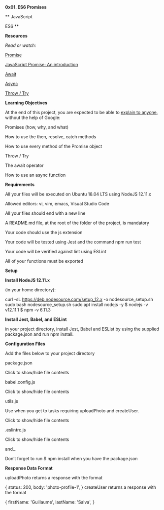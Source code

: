 **0x01. ES6 Promises**

**
JavaScript

ES6
**

**Resources**

*Read or watch:*

[Promise](https://intranet.alxswe.com/rltoken/j_0FTFbkTg42JMcAbNPOVQ)

[JavaScript Promise: An introduction](https://intranet.alxswe.com/rltoken/2Q2LzNFokcUwpA2u3FKG6Q)

[Await](https://intranet.alxswe.com/rltoken/UXb3S2PMBe-SLJ55isMcow)

[Async](https://intranet.alxswe.com/rltoken/_K0C7pgEjwaIzU9RpwCb8g)

[Throw / Try](https://intranet.alxswe.com/rltoken/UTjDgvKk5l892Xslh0vqcQ)

**Learning Objectives**

At the end of this project, you are expected to be able to [explain to anyone](https://fs.blog/feynman-learning-technique/), without the help of Google:

Promises (how, why, and what)

How to use the then, resolve, catch methods

How to use every method of the Promise object

Throw / Try

The await operator

How to use an async function

**Requirements**

All your files will be executed on Ubuntu 18.04 LTS using NodeJS 12.11.x

Allowed editors: vi, vim, emacs, Visual Studio Code

All your files should end with a new line

A README.md file, at the root of the folder of the project, is mandatory

Your code should use the js extension

Your code will be tested using Jest and the command npm run test

Your code will be verified against lint using ESLint

All of your functions must be exported

**Setup**

**Install NodeJS 12.11.x**

(in your home directory):

curl -sL https://deb.nodesource.com/setup_12.x -o nodesource_setup.sh
sudo bash nodesource_setup.sh
sudo apt install nodejs -y
$ nodejs -v
v12.11.1
$ npm -v
6.11.3

**Install Jest, Babel, and ESLint**

in your project directory, install Jest, Babel and ESList by using the supplied package.json and run npm install.

**Configuration Files**

Add the files below to your project directory

package.json

Click to show/hide file contents

babel.config.js

Click to show/hide file contents

utils.js

Use when you get to tasks requiring uploadPhoto and createUser.

Click to show/hide file contents

.eslintrc.js

Click to show/hide file contents

and…

Don’t forget to run $ npm install when you have the package.json

**Response Data Format**

uploadPhoto returns a response with the format

{
  status: 200,
  body: 'photo-profile-1',
}
createUser returns a response with the format

{
  firstName: 'Guillaume',
  lastName: 'Salva',
}
